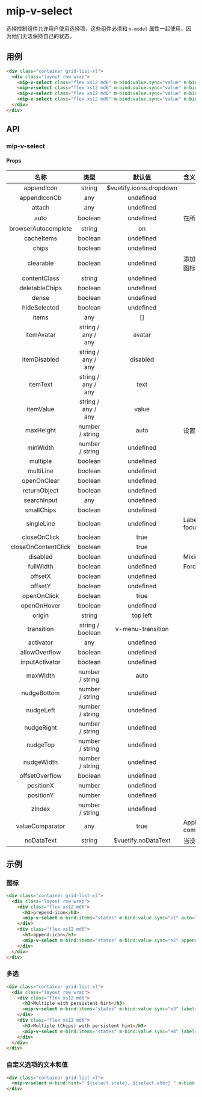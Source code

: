 # mip-v-select

选择控制组件允许用户使用选择项，这些组件必须和 `v-model` 属性一起使用，因为他们无法保持自己的状态。

## 用例

```html
<div class="container grid-list-xl">
  <div class="layout row wrap">
    <mip-v-select class="flex xs12 md6" m-bind:value.sync="value" m-bind:items="items" attach="" chips="" label="Chips" multiple></mip-v-select>
    <mip-v-select class="flex xs12 md6" m-bind:value.sync="value" m-bind:items="items" box="" chips="" label="Chips" multiple></mip-v-select>
    <mip-v-select class="flex xs12 md6" m-bind:value.sync="value" m-bind:items="items" chips="" label="Chips" multiple outline=""></mip-v-select>
    <mip-v-select class="flex xs12 md6" m-bind:value.sync="value" m-bind:items="items" chips="" label="Chips" multiple solo=""></mip-v-select>
  </div>
</div>
```

## API

### mip-v-select

#### Props

名称|类型|默认值|含义
:--:|:--:|:--:|:---
appendIcon|string|$vuetify.icons.dropdown|
appendIconCb|any|undefined|
attach|any|undefined|
auto|boolean|undefined|在所选择的元素上居中列表
browserAutocomplete|string|on|
cacheItems|boolean|undefined|
chips|boolean|undefined|
clearable|boolean|undefined|添加输入框清除功能，默认图标是 Material Icons **clear**
contentClass|string|undefined|
deletableChips|boolean|undefined|
dense|boolean|undefined|
hideSelected|boolean|undefined|
items|any|[]|
itemAvatar|string / any / any|avatar|
itemDisabled|string / any / any|disabled|
itemText|string / any / any|text|
itemValue|string / any / any|value|
maxHeight|number / string|auto|设置内容的最大高度
minWidth|number / string|undefined|
multiple|boolean|undefined|
multiLine|boolean|undefined|
openOnClear|boolean|undefined|
returnObject|boolean|undefined|
searchInput|any|undefined|
smallChips|boolean|undefined|
singleLine|boolean|undefined|Label does not move on focus/dirty
closeOnClick|boolean|true|
closeOnContentClick|boolean|true|
disabled|boolean|undefined|Mixins.Input.props.disabled
fullWidth|boolean|undefined|Forces 100% width
offsetX|boolean|undefined|
offsetY|boolean|undefined|
openOnClick|boolean|true|
openOnHover|boolean|undefined|
origin|string|top left|
transition|string / boolean|v-menu-transition|
activator|any|undefined|
allowOverflow|boolean|undefined|
inputActivator|boolean|undefined|
maxWidth|number / string|auto|
nudgeBottom|number / string|undefined|
nudgeLeft|number / string|undefined|
nudgeRight|number / string|undefined|
nudgeTop|number / string|undefined|
nudgeWidth|number / string|undefined|
offsetOverflow|boolean|undefined|
positionX|number|undefined|
positionY|number|undefined|
zIndex|number / string|undefined|
valueComparator|any|true|Apply a custom value comparator function
noDataText|string|$vuetify.noDataText|当没有数据时显示的文本

## 示例

### 图标

```html
<div class="container grid-list-xl">
  <div class="layout row wrap">
    <div class="flex xs12 md6">
      <h3>prepend-icon</h3>
      <mip-v-select m-bind:items="states" m-bind:value.sync="e1" auto="" label="Select" hide-details="" prepend-icon="map" single-line=""></mip-v-select>
    </div>
    <div class="flex xs12 md6">
      <h3>append-icon</h3>
      <mip-v-select m-bind:items="states" m-bind:value.sync="e2" append-outer-icon="map" auto="" hide-details="" label="Select" single-line=""></mip-v-select>
    </div>
  </div>
</div>
```

### 多选

```html
<div class="container grid-list-xl">
  <div class="layout row wrap">
    <div class="flex xs12 md6">
      <h3>Multiple with persistent hint</h3>
      <mip-v-select m-bind:items="states" m-bind:value.sync="e3" label="Select" multiple max-height="400" hint="Pick your favorite states" persistent-hint=""></mip-v-select>
    </div>
    <div class="flex xs12 md6">
      <h3>Multiple (Chips) with persistent hint</h3>
      <mip-v-select m-bind:items="states" m-bind:value.sync="e4" label="Select" multiple chips="" hint="What are the target regions" persistent-hint=""></mip-v-select>
    </div>
  </div>
</div>
```

### 自定义选项的文本和值

```html
<div class="container grid-list-xl">
  <mip-v-select m-bind:hint="`${select.state}, ${select.abbr}`" m-bind:items="items2" m-bind:value.sync="select" item-text="state" item-value="abbr" label="Select" persistent-hint="" return-object="" single-line=""></mip-v-select>
</div>
```
